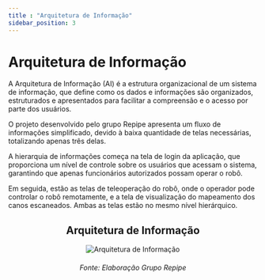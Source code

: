 ```yaml
---
title : "Arquitetura de Informação"
sidebar_position: 3
---
```


# Arquitetura de Informação

A Arquitetura de Informação (AI) é a estrutura organizacional de um sistema de informação, que define como os dados e informações são organizados, estruturados e apresentados para facilitar a compreensão e o acesso por parte dos usuários.

O projeto desenvolvido pelo grupo Repipe apresenta um fluxo de informações simplificado, devido à baixa quantidade de telas necessárias, totalizando apenas três delas.

A hierarquia de informações começa na tela de login da aplicação, que proporciona um nível de controle sobre os usuários que acessam o sistema, garantindo que apenas funcionários autorizados possam operar o robô.

Em seguida, estão as telas de teleoperação do robô, onde o operador pode controlar o robô remotamente, e a tela de visualização do mapeamento dos canos escaneados. Ambas as telas estão no mesmo nível hierárquico.


<div align="center">
<h2 align="center"> Arquitetura de Informação </h2>

![Arquitetura de Informação](/img/sprint_1/arquitetura_de_informacao.drawio.png)

<h6 align="center"> Fonte: Elaboração Grupo Repipe </h6>
</div>
